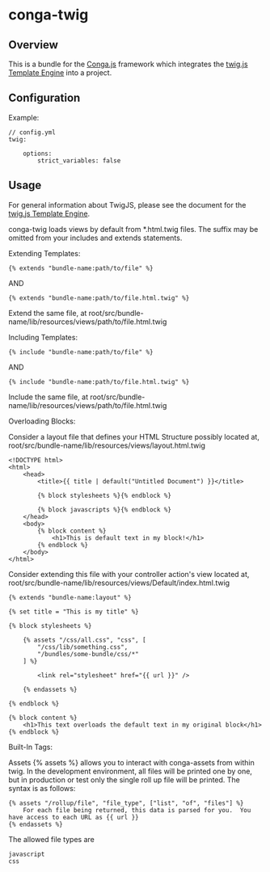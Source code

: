 conga-twig
==========

Overview
--------

This is a bundle for the [Conga.js](https://github.com/congajs/conga) framework which 
integrates the [twig.js Template Engine](https://github.com/justjohn/twig.js) into a project.

Configuration
-------------

Example:

    // config.yml
    twig:

        options:
        	strict_variables: false

Usage
-----

For general information about TwigJS, please see the document for the [twig.js Template Engine](https://github.com/justjohn/twig.js).

conga-twig loads views by default from *.html.twig files.  The suffix may be omitted from your includes and extends statements.

Extending Templates:

	{% extends "bundle-name:path/to/file" %}

AND

	{% extends "bundle-name:path/to/file.html.twig" %}

Extend the same file, at root/src/bundle-name/lib/resources/views/path/to/file.html.twig

Including Templates:

	{% include "bundle-name:path/to/file" %}

AND

	{% include "bundle-name:path/to/file.html.twig" %}

Include the same file, at root/src/bundle-name/lib/resources/views/path/to/file.html.twig

Overloading Blocks:

Consider a layout file that defines your HTML Structure possibly located at, root/src/bundle-name/lib/resources/views/layout.html.twig

	<!DOCTYPE html>
	<html>
		<head>
			<title>{{ title | default("Untitled Document") }}</title>

			{% block stylesheets %}{% endblock %}

			{% block javascripts %}{% endblock %}
		</head>
		<body>
			{% block content %}
				<h1>This is default text in my block!</h1>
			{% endblock %}
		</body>
	</html>

Consider extending this file with your controller action's view located at, root/src/bundle-name/lib/resources/views/Default/index.html.twig

	{% extends "bundle-name:layout" %}

	{% set title = "This is my title" %}

	{% block stylesheets %}

		{% assets "/css/all.css", "css", [
			"/css/lib/something.css",
			"/bundles/some-bundle/css/*"
		] %}

			<link rel="stylesheet" href="{{ url }}" />

		{% endassets %}

	{% endblock %}

	{% block content %}
		<h1>This text overloads the default text in my original block</h1>
	{% endblock %}

Built-In Tags:

Assets {% assets %} allows you to interact with conga-assets from within twig.  In the development environment, all files will be printed one by one, but in production or test only the single roll up file will be printed.  The syntax is as follows:

	{% assets "/rollup/file", "file_type", ["list", "of", "files"] %}
		For each file being returned, this data is parsed for you.  You have access to each URL as {{ url }}
	{% endassets %}

The allowed file types are

	javascript
	css